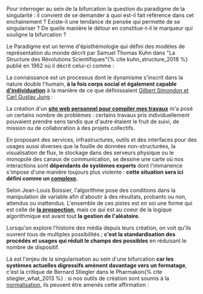 Pour interroger au sein de la bifurcation la question du paradigme de la singularité : il convient de se demander à quoi est-il fait référence dans cet enchainement ? Existe-il une tendance de pensée qui permette de se singulariser ? De quelle manière le détour en constitue-t-il le marqueur qui souligne la bifurcation ?

Le Paradigme est un terme d'épisthémologie qui défini des modèles de représentation du monde décrit par Samuel Thomas Kuhn dans "La Structure des Révolutions Scientifiques"{% cite kuhn_structure_2018 %} publié en 1962 où il décrit celui-ci comme :

La connaissance est un processus dont le dynamisme s'inscrit dans la nature double l'humain, **à la fois corps social et également capable [d'individuation](https://bifurcation.etxetxe.fr/7-annexes/lexique/)** à la manière de ce que définissaient [Gilbert Simondon et Carl Gustav Jung](https://www.cairn.info/revue-societes-2011-1-page-105.htm#) :

La création d'un **[site web personnel pour compiler mes travaux](https://monsite.etxetxe.fr)** m'a posé un certains nombre de problèmes : certains travaux pris individuellement pouvaient prendre sens tandis que d'autre étaient le fruit de suivi, de mission ou de collaboration à des projets collectifs.

En proposant des services, infrastructures, outils et des interfaces pour des usages aussi diverses que la fouille de données non-structurées, la visualisation de flux, le stockage dans des serveurs physique ou le monopole des canaux de communication, se dessine une carte où nos interactions sont **dépendants de systèmes experts** dont l'immanence s'impose d'une manière toujours plus violente : **cette situation sera ici défini comme un [complexe](https://bifurcation.etxetxe.fr/7-annexes/lexique/).**

Selon Jean-Louis Boissier, l'algorithme pose des conditions dans la manipulation de variable afin d'aboutir à des résultats, probants ou non, attendus ou inattendus. L'ensemble de ces pistes est en soi une forme qui est celle de **[la prospection](https://bifurcation.etxetxe.fr/7-annexes/lexique/)**, mais ce qui est au coeur de la logique algorithmique est avant tout **la gestion de l'aléatoire.**

Lorsqu'on explore l'histoire des média depuis leurs création, on voit qu'ils ouvrent tous de multiples possibilités ; **c'est la standardisation des procédés et usages qui réduit le champs des possibles** en réduisant le nombre de dispositif.

Là est l'enjeu de la singularisation au sein d'une bifurcation **car les systèmes actuelles digressifs amènent davantage vers un formatage**, c'est la critique de Bernard Stiegler dans le Pharmakon{% cite stiegler_what_2013 %} : si nos outils de création sont soumis à la [normalisation](https://bifurcation.etxetxe.fr/7-annexes/lexique/), ils peuvent être amenés cette affirmation :
